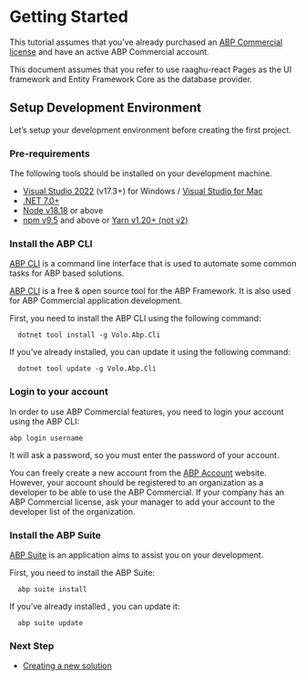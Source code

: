 <style>
  @import url('https://fonts.googleapis.com/css2?family=Lexend:wght@100;300;400;500;600;700;800;900&family=Poppins:wght@100;200;300;400;500;600;700;800;900&display=swap');
</style>

Getting Started
===============

This tutorial assumes that you’ve already purchased an [ABP Commercial license](https://commercial.abp.io/pricing) and have an active ABP Commercial account.

This document assumes that you refer to use raaghu-react Pages as the UI framework and Entity Framework Core as the database provider.

Setup Development Environment
-----------------------------

Let’s setup your development environment before creating the first project.

### Pre-requirements

The following tools should be installed on your development machine.

* [Visual Studio 2022](https://visualstudio.microsoft.com/vs/) (v17.3+) for Windows / [Visual Studio for Mac](https://visualstudio.microsoft.com/vs/mac/)
* [.NET 7.0+](https://dotnet.microsoft.com/en-us/download/dotnet)
* [Node v18.18](https://nodejs.org/en) or above
* [npm v9.5](https://www.npmjs.com/package/npm) and above or [Yarn v1.20+ (not v2)](https://classic.yarnpkg.com/en/docs/install#windows-stable)

### Install the ABP CLI

[ABP CLI](https://docs.abp.io/en/abp/latest/CLI) is a command line interface that is used to automate some common tasks for ABP based solutions.

[ABP CLI](https://docs.abp.io/en/abp/latest/CLI) is a free & open source tool for the ABP Framework. It is also used for ABP Commercial application development.

First, you need to install the ABP CLI using the following command:

```shell
  dotnet tool install -g Volo.Abp.Cli
```

If you've already installed, you can update it using the following command:

```shell
  dotnet tool update -g Volo.Abp.Cli
```

### Login to your account

In order to use ABP Commercial features, you need to login your account using the ABP CLI:

```shell
abp login username 
```

It will ask a password, so you must enter the password of your account.

You can freely create a new account from the [ABP Account](https://account.abp.io/Account/Login) website. However, your account should be registered to an organization as a developer to be able to use the ABP Commercial. If your company has an ABP Commercial license, ask your manager to add your account to the developer list of the organization.

### Install the ABP Suite

[ABP Suite](https://docs.abp.io/en/commercial/7.2/abp-suite/index) is an application aims to assist you on your development.

First, you need to install the ABP Suite:

```shell
  abp suite install
```

If you’ve already installed , you can update it:

```shell
  abp suite update
```

### Next Step

* [Creating a new solution](Creating-A-New-Solution.md)
